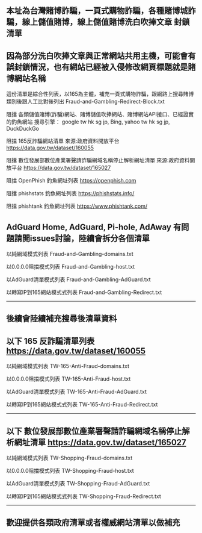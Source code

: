 本址為台灣賭博詐騙，一頁式購物詐騙，各種賭博城詐騙，線上儲值賭博，線上儲值賭博洗白吹捧文章 封鎖清單
--------------------------------------------------------------------------------------------
因為部分洗白吹捧文章與正常網站共用主機，可能會有誤封鎖情況，也有網站已經被入侵修改網頁標題就是賭博網站名稱
--------------------------------------------------------------------------------------------
這份清單是綜合性列表，以165為主體，補充一頁式購物詐騙，跟網路上搜尋賭博類別後跟人工比對後列出
Fraud-and-Gambling-Redirect-Block.txt

阻擋 各類儲值賭博(詐騙)網站、賭博儲值吹捧網站、賭博網站API接口、已經證實的釣魚網站
搜尋引擎： google tw hk sg jp, Bing, yahoo tw hk sg jp, DuckDuckGo 
 
阻擋 165反詐騙網站清單 來源:政府資料開放平台
https://data.gov.tw/dataset/160055

阻擋 數位發展部數位產業署聲請詐騙網域名稱停止解析網址清單 來源:政府資料開放平台
https://data.gov.tw/dataset/165027

阻擋 OpenPhish 釣魚網址列表
https://openphish.com

阻擋 phishstats 釣魚網址列表
https://phishstats.info/

阻擋 phishtank 釣魚網址列表
https://www.phishtank.com/

AdGuard Home, AdGuard, Pi-hole, AdAway
有問題請開issues討論，陸續會拆分各個清單
--------------------------------------------------------------------------------------------

以純網域模式列表
Fraud-and-Gambling-domains.txt

以0.0.0.0阻擋模式列表
Fraud-and-Gambling-host.txt

以AdGuard清單模式列表
Fraud-and-Gambling-AdGuard.txt

以轉寫IP到165網站模式式列表
Fraud-and-Gambling-Redirect.txt

--------------------------------------------------------------------------------------------

後續會陸續補充搜尋後清單資料
--------------------------------------------------------------------------------------------
以下 165 反詐騙清單列表
https://data.gov.tw/dataset/160055
--------------------------------------------------------------------------------------------

以純網域模式列表
TW-165-Anti-Fraud-domains.txt

以0.0.0.0阻擋模式列表
TW-165-Anti-Fraud-host.txt

以AdGuard清單模式列表
TW-165-Anti-Fraud-AdGuard.txt

以轉寫IP到165網站模式式列表
TW-165-Anti-Fraud-Redirect.txt

--------------------------------------------------------------------------------------------
以下 數位發展部數位產業署聲請詐騙網域名稱停止解析網址清單
https://data.gov.tw/dataset/165027
--------------------------------------------------------------------------------------------

以純網域模式列表
TW-Shopping-Fraud-domains.txt

以0.0.0.0阻擋模式列表
TW-Shopping-Fraud-host.txt

以AdGuard清單模式列表
TW-Shopping-Fraud-AdGuard.txt

以轉寫IP到165網站模式式列表
TW-Shopping-Fraud-Redirect.txt

--------------------------------------------------------------------------------------------
歡迎提供各類政府清單或者權威網站清單以做補充
--------------------------------------------------------------------------------------------

